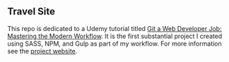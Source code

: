 ## Travel Site

This repo is dedicated to a Udemy tutorial titled [Git a Web Developer Job: Mastering the Modern Workflow](https://www.udemy.com/git-a-web-developer-job-mastering-the-modern-workflow/learn/v4/overview). It is the first substantial project I created using SASS, NPM, and Gulp as part of my workflow. For more information see the [project website](https://pulamusic.github.io/travel-site/).
